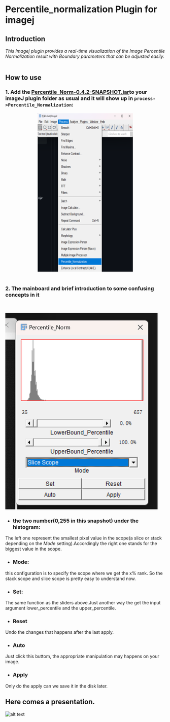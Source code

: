 # Percentile_normalization Plugin for imagej

## Introduction

*This Imagej plugin provides a real-time visualization of the Image Percentile Normalization result with Boundary parameters that can be adjusted easily.*<br><br>

## How to use

### 1. Add the [Percentile_Norm-0.4.2-SNAPSHOT.jar](target/Percentile_Norm-0.4.2-SNAPSHOT.jar)to your imageJ plugin folder as usual and it will show up in `process->Percentile_Normalization`:
<div align="center">

<img src="./imgs/image-1.png" height="500" width="300" >
 </div>
<!-- ![alt text](./imgs/image-1.png#pic_center) -->
<br>

### 2. The mainboard and brief introduction to some confusing concepts in it
<br>

![alt text](./imgs/UI.png#pic_center)
* ###  the two number(0,255 in this snapshot) under the histogram:
The left one represent the smallest pixel value in the scope(a slice or stack depending on the *Mode* setting).Accordingly the right one stands for the biggest value in the scope.
* ### Mode:     
this configuration is to specify the scope where we get the x% rank. So the stack scope and slice scope is pretty easy to understand now.
+ ### Set: 
The same function as the sliders above.Just another way the get the input argument lower_percentile and the upper_percentile.
* ### Reset
Undo the changes that happens after the last apply.
* ### Auto
Just click this buttom, the appropriate manipulation may happens on your image. 
* ### Apply
Only do the apply can we save it in the disk later.
## Here comes a presentation.
![alt text](./imgs/Video_2024-04-20_230501.gif)

